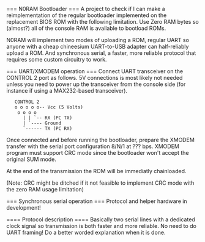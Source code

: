 
=== N0RAM Bootloader ===
A project to check if I can make a reimplementation of the regular bootloader
implemented on the replacement BIOS ROM with the following limitation. Use Zero
RAM bytes so (almost?) all of the console RAM is available to bootload ROMs.

N0RAM will implement two modes of uploading a ROM, regular UART so anyone with
a cheap chineesium UART-to-USB adapter can half-reliably upload a ROM. And
synchronous serial, a faster, more reliable protocol that requires some custom
circuitry to work.

=== UART/XMODEM operation ===
Connect UART transceiver on the CONTROL 2 port as follows. 5V connections is
most likely not needed unless you need to power up the transceiver from the
console side (for instance if using a MAX232-based transceiver).

       CONTROL 2
       o o o o o-- Vcc (5 Volts)
        o o o o
          | | `-- RX (PC TX)
          | `---- Ground
          `------ TX (PC RX)

Once connected and before running the bootloader, prepare the XMODEM transfer
with the serial port configuration 8/N/1 at ??? bps. XMODEM program must 
support CRC mode since the bootloader won't accept the original SUM mode.

At the end of the transmission the ROM will be immediatly chainloaded.

(Note: CRC might be ditched if it not feasible to implement CRC mode with the
zero RAM usage limitation)

=== Synchronous serial operation ===
Protocol and helper hardware in development!

==== Protocol description ====
Basically two serial lines with a dedicated clock signal so transmission is
both faster and more reliable. No need to do UART framing! Do a better worded
explanation when it is done.